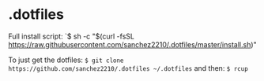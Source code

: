 # .dotfiles

Full install script:
`$ sh -c "$(curl -fsSL https://raw.githubusercontent.com/sanchez2210/.dotfiles/master/install.sh)"

To just get the dotfiles:
`$ git clone https://github.com/sanchez2210/.dotfiles ~/.dotfiles`
and then:
`$ rcup`
